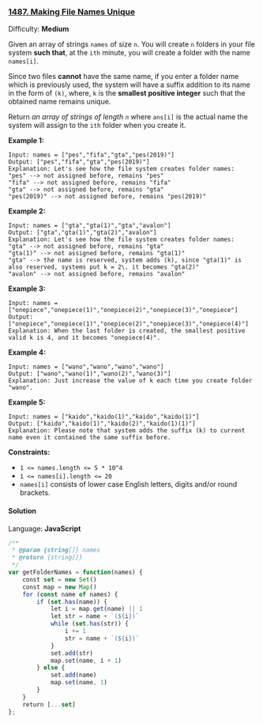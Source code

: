 ### [1487\. Making File Names Unique](https://leetcode.com/problems/making-file-names-unique/)

Difficulty: **Medium**


Given an array of strings `names` of size `n`. You will create `n` folders in your file system **such that**, at the `ith` minute, you will create a folder with the name `names[i]`.

Since two files **cannot** have the same name, if you enter a folder name which is previously used, the system will have a suffix addition to its name in the form of `(k)`, where, `k` is the **smallest positive integer** such that the obtained name remains unique.

Return _an array of strings of length `n`_ where `ans[i]` is the actual name the system will assign to the `ith` folder when you create it.

**Example 1:**

```
Input: names = ["pes","fifa","gta","pes(2019)"]
Output: ["pes","fifa","gta","pes(2019)"]
Explanation: Let's see how the file system creates folder names:
"pes" --> not assigned before, remains "pes"
"fifa" --> not assigned before, remains "fifa"
"gta" --> not assigned before, remains "gta"
"pes(2019)" --> not assigned before, remains "pes(2019)"
```

**Example 2:**

```
Input: names = ["gta","gta(1)","gta","avalon"]
Output: ["gta","gta(1)","gta(2)","avalon"]
Explanation: Let's see how the file system creates folder names:
"gta" --> not assigned before, remains "gta"
"gta(1)" --> not assigned before, remains "gta(1)"
"gta" --> the name is reserved, system adds (k), since "gta(1)" is also reserved, systems put k = 2\. it becomes "gta(2)"
"avalon" --> not assigned before, remains "avalon"
```

**Example 3:**

```
Input: names = ["onepiece","onepiece(1)","onepiece(2)","onepiece(3)","onepiece"]
Output: ["onepiece","onepiece(1)","onepiece(2)","onepiece(3)","onepiece(4)"]
Explanation: When the last folder is created, the smallest positive valid k is 4, and it becomes "onepiece(4)".
```

**Example 4:**

```
Input: names = ["wano","wano","wano","wano"]
Output: ["wano","wano(1)","wano(2)","wano(3)"]
Explanation: Just increase the value of k each time you create folder "wano".
```

**Example 5:**

```
Input: names = ["kaido","kaido(1)","kaido","kaido(1)"]
Output: ["kaido","kaido(1)","kaido(2)","kaido(1)(1)"]
Explanation: Please note that system adds the suffix (k) to current name even it contained the same suffix before.
```

**Constraints:**

*   `1 <= names.length <= 5 * 10^4`
*   `1 <= names[i].length <= 20`
*   `names[i]` consists of lower case English letters, digits and/or round brackets.


#### Solution

Language: **JavaScript**

```javascript
/**
 * @param {string[]} names
 * @return {string[]}
 */
var getFolderNames = function(names) {
    const set = new Set()
    const map = new Map()
    for (const name of names) {
        if (set.has(name)) {
            let i = map.get(name) || 1
            let str = name + `(${i})`
            while (set.has(str)) {
                i += 1
                str = name + `(${i})`
            }
            set.add(str)
            map.set(name, i + 1)
        } else {
            set.add(name)
            map.set(name, 1)
        }
    }
    return [...set]
};
```